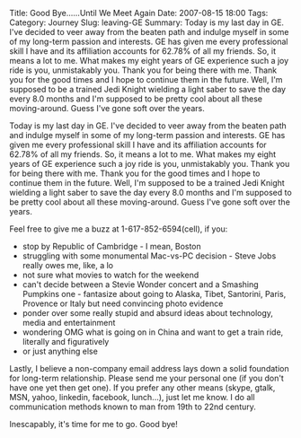 Title: Good Bye......Until We Meet Again
Date: 2007-08-15 18:00
Tags: 
Category: Journey
Slug: leaving-GE
Summary: Today is my last day in GE. I've decided to veer away from the beaten path and indulge myself in some of my long-term passion and interests. GE has given me every professional skill I have and its affiliation accounts for 62.78% of all my friends. So, it means a lot to me. What makes my eight years of GE experience such a joy ride is you, unmistakably you. Thank you for being there with me. Thank you for the good times and I hope to continue them in the future. Well, I'm supposed
to be a trained Jedi Knight wielding a light saber to save the day every
8.0 months and I'm supposed to be pretty cool about all these moving-around. Guess I've gone soft over the years.

Today is my last day in GE. I've decided to veer away from the beaten
path and indulge myself in some of my long-term passion and interests.
GE has given me every professional skill I have and its affiliation
accounts for 62.78% of all my friends. So, it means a lot to me. What
makes my eight years of GE experience such a joy ride is you,
unmistakably you. Thank you for being there with me. Thank you for the
good times and I hope to continue them in the future. Well, I'm supposed
to be a trained Jedi Knight wielding a light saber to save the day every
8.0 months and I'm supposed to be pretty cool about all these
moving-around. Guess I've gone soft over the years.

Feel free to give me a buzz at 1-617-852-6594(cell), if you:

- stop by Republic of Cambridge - I mean, Boston
- struggling with some monumental Mac-vs-PC decision - Steve Jobs really owes me, like, a lo
- not sure what movies to watch for the weekend
- can't decide between a Stevie Wonder concert and a Smashing Pumpkins one - fantasize about going to Alaska, Tibet, Santorini, Paris, Provence or
Italy but need convincing photo evidence
- ponder over some really stupid and absurd ideas about technology, media and entertainment
- wondering OMG what is going on in China and want to get a train ride,
literally and figuratively
- or just anything else

Lastly, I believe a non-company email address lays down a solid
foundation for long-term relationship. Please send me your personal one
(if you don't have one yet then get one). If you prefer any other means
(skype, gtalk, MSN, yahoo, linkedin, facebook, lunch...), just let me
know. I do all communication methods known to man from 19th to 22nd
century.

Inescapably, it's time for me to go. Good bye!
